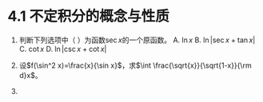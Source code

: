 # 4.1 不定积分的概念与性质
1. 判断下列选项中（  ）为函数$\sec x$的一个原函数。
	A. $\ln x$
	B. $\ln |\sec x + \tan x|$
	C. $\cot x$
	D. $\ln |\csc x + \cot x|$

2. 设$f(\sin^2 x)=\frac{x}{\sin x}$，求$\int \frac{\sqrt{x}}{\sqrt{1-x}}{\rm d}x$。

3. 